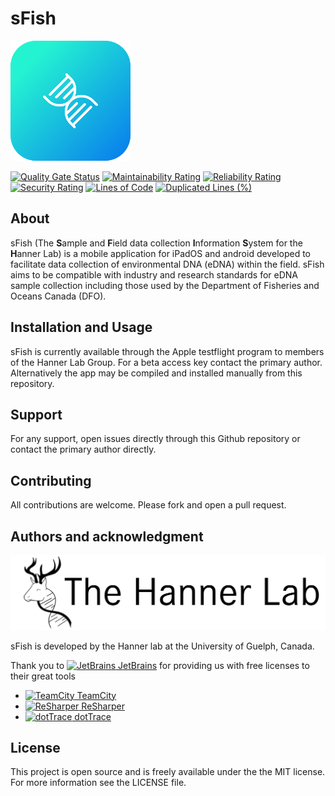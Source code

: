 # sFish

![logo](https://raw.githubusercontent.com/llalon/HannerLabAppMedia/main/sFish_icon.png)

[![Quality Gate Status](https://sq.myhappyaccidents.xyz/api/project_badges/measure?project=llalon_sFish_AYAULPacBW1WRJF0BbNg&metric=alert_status&token=6ae0b9115afad17b41daaeaf3be754b2df333f24)](https://sq.myhappyaccidents.xyz/dashboard?id=llalon_sFish_AYAULPacBW1WRJF0BbNg)
[![Maintainability Rating](https://sq.myhappyaccidents.xyz/api/project_badges/measure?project=llalon_sFish_AYAULPacBW1WRJF0BbNg&metric=sqale_rating&token=6ae0b9115afad17b41daaeaf3be754b2df333f24)](https://sq.myhappyaccidents.xyz/dashboard?id=llalon_sFish_AYAULPacBW1WRJF0BbNg)
[![Reliability Rating](https://sq.myhappyaccidents.xyz/api/project_badges/measure?project=llalon_sFish_AYAULPacBW1WRJF0BbNg&metric=reliability_rating&token=6ae0b9115afad17b41daaeaf3be754b2df333f24)](https://sq.myhappyaccidents.xyz/dashboard?id=llalon_sFish_AYAULPacBW1WRJF0BbNg)
[![Security Rating](https://sq.myhappyaccidents.xyz/api/project_badges/measure?project=llalon_sFish_AYAULPacBW1WRJF0BbNg&metric=security_rating&token=6ae0b9115afad17b41daaeaf3be754b2df333f24)](https://sq.myhappyaccidents.xyz/dashboard?id=llalon_sFish_AYAULPacBW1WRJF0BbNg)
[![Lines of Code](https://sq.myhappyaccidents.xyz/api/project_badges/measure?project=llalon_sFish_AYAULPacBW1WRJF0BbNg&metric=ncloc&token=6ae0b9115afad17b41daaeaf3be754b2df333f24)](https://sq.myhappyaccidents.xyz/dashboard?id=llalon_sFish_AYAULPacBW1WRJF0BbNg)
[![Duplicated Lines (%)](https://sq.myhappyaccidents.xyz/api/project_badges/measure?project=llalon_sFish_AYAULPacBW1WRJF0BbNg&metric=duplicated_lines_density&token=6ae0b9115afad17b41daaeaf3be754b2df333f24)](https://sq.myhappyaccidents.xyz/dashboard?id=llalon_sFish_AYAULPacBW1WRJF0BbNg)

## About

sFish (The **S**ample and **F**ield data collection **I**nformation **S**ystem for the **H**anner Lab) is a mobile application for iPadOS and android developed to facilitate data collection of environmental DNA (eDNA) within the field. sFish aims to be compatible with industry and research standards for eDNA sample collection including those used by the Department of Fisheries and Oceans Canada (DFO). 

## Installation and Usage
sFish is currently available through the Apple testflight program to members of the Hanner Lab Group. For a beta access key contact the primary author. Alternatively the app may be compiled and installed manually from this repository.

## Support
For any support, open issues directly through this Github repository or contact the primary author directly.

## Contributing
All contributions are welcome. Please fork and open a pull request.

## Authors and acknowledgment

![hl](https://raw.githubusercontent.com/llalon/HannerLabAppMedia/main/HL_logo-with-text.png)

sFish is developed by the Hanner lab at the University of Guelph, Canada.

Thank you to [<img src="https://raw.githubusercontent.com/Sonarr/Sonarr/develop/Logo/Jetbrains/jetbrains.svg" alt="JetBrains" width="32"> JetBrains](http://www.jetbrains.com/) for providing us with free licenses to their great tools

* [<img src="https://raw.githubusercontent.com/Sonarr/Sonarr/develop/Logo/Jetbrains/teamcity.svg" alt="TeamCity" width="32"> TeamCity](http://www.jetbrains.com/teamcity/)
* [<img src="https://raw.githubusercontent.com/Sonarr/Sonarr/develop/Logo/Jetbrains/resharper.svg" alt="ReSharper" width="32"> ReSharper](http://www.jetbrains.com/resharper/)
* [<img src="https://raw.githubusercontent.com/Sonarr/Sonarr/develop/Logo/Jetbrains/dottrace.svg" alt="dotTrace" width="32"> dotTrace](http://www.jetbrains.com/dottrace/)


## License
This project is open source and is freely available under the the MIT license. For more information see the LICENSE file.
